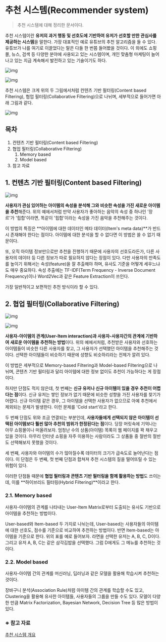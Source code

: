 # 추천 시스템(Recommender system)

> 추천 시스템에 대해 정리한 문서이다. 

추천 시스템이란 **유저의 과거 행동 및 선호도에 기반하여 유저가 선호할 만한 관심사를 제공하는 시스템**을 말한다. 가장 대표적인 예로 유튜브의 추천 알고리즘을 들 수 있다. 유튜브가 나를 여기로 이끌었다는 말은 다들 한 번쯤 들어봤을 것이다. 이 외에도 쇼핑몰, 뉴스, 검색 등 다양한 분야에 사용되고 있는 시스템이며, 개인 맞춤형 마케팅이 늘어나고 있는 지금 계속해서 발전하고 있는 기술이기도 하다. 

![img](https://miro.medium.com/max/1064/1*mz9tzP1LjPBhmiWXeHyQkQ.png)

![img](https://mblogthumb-phinf.pstatic.net/MjAyMDAzMTlfMTQ4/MDAxNTg0NTgxMzA4NTg2.7C_yokw7-3zpstuF_4rGEKos8qjWup4aRUzeGC-5u-4g.5AQ-RSGXSTro5jQwjothmZNSJ_Tvt-0_da9YVWn59lcg.PNG.with_msip/2.PNG?type=w800)

추천 시스템은 크게 위의 두 그림에서처럼 컨텐츠 기반 필터링(Content based Filtering), 협업 필터링(Collaborative Filtering)으로 나뉘며, 세부적으로 들어가면 아래 그림과 같다.

![img](https://media.vlpt.us/images/vvakki_/post/7d716962-e163-4f4e-b057-7376235130e0/image.png)

## 목차

1. 컨텐츠 기반 필터링(Content based Filtering)
2. 협업 필터링(Collaborative Filtering)
   1. Memory based
   2. Model based
3. 참고 자료



## 1. 컨텐츠 기반 필터링(Content based Filtering)

![img](https://t1.daumcdn.net/cfile/tistory/992787445E9D2A7B32)

**사용자가 관심 있어하는 아이템의 속성을 분석해 그와 비슷한 속성을 가진 새로운 아이템을 추천**해준다. 위의 예에서처럼 만약 사용자가 좋아하는 음악의 속성 중 하나인 '장르'가 '힙합'이라면, 똑같이 '힙합'이라는 속성을 가진 음악을 추천해주는 것이다. 

이 방법의 특징은 **아이템에 대한 데이터인 메타 데이터(Item's meta data)**가 반드시 존재해야 한다는 점이다. 아이템에 대한 분석을 할 수 없다면 이 방법은 쓸 수 없기 때문이다. 

또, 오직 아이템 정보만으로만 추천을 진행하기 때문에 사용자의 선호도라든가, 다른 사용자의 데이터 등 다른 정보가 따로 필요하지 않다는 장점이 있다. 다만 사용자의 만족도를 높이기 위해서는 속성(feature)을 잘 추출해야 하며, 유사도 기준을 어떻게 세우느냐도 매우 중요하다. 속성 추출에는 TF-IDF(Term Frequency - Inverse Document Frequency)이나 Word2Vec과 같은 Feature Extraction이 쓰인다.

가장 일반적이고 보편적인 추천 방식이라 할 수 있다.  



## 2. 협업 필터링(Collaborative Filtering)

![img](https://media.vlpt.us/images/vvakki_/post/6963c9ea-03ce-41c6-83bf-95f17e15c6fa/Collaborative%20Filtering.png)

![img](https://t3.daumcdn.net/thumb/R720x0.fpng/?fname=http://t1.daumcdn.net/brunch/service/user/16yJ/image/WrbNMmiPKnNFj0_dMxaeQ4-MOBs.png)

**사용자-아이템의 관계(User-Item interaction)과 사용자-사용자간의 관계에 기반하여 새로운 아이템을 추천하는 방법**이다. 위의 예에서처럼, 추천받은 사용자와 선호하는 아이템들이 비슷한 다른 사용자를 찾고, 그 사용자가 선택했던 아이템을 추천해주는 것이다. 선택한 아이템들이 비슷하기 때문에 성향도 비슷하리라는 전제가 깔려 있다.  

이 방법은 세부적으로 Memory-based Filtering과 Model-based Filtering으로 나뉘며, 콘텐츠 기반 필터링과 달리 아이템에 대한 정보 없이도 추천이 가능하다는 게 장점이다. 

하지만 단점도 적지 않은데, 첫 번째는 **신규 유저나 신규 아이템이 있을 경우 추천이 어렵다는 점**이다. 신규 유저는 쌓인 정보가 없기 때문에 비슷한 성향을 가진 사용자를 찾기가 어렵다. 신규 아이템 같은 경우, 그 아이템을 선택한 사용자가 없으므로 아예 추천에서 제외되는 문제가 발생한다. 이런 문제를 'Cold start'라고 한다.

두 번째 단점도 위와 조금 연결되는 부분인데, **사용자들에게 선택되지 않은 아이템이 선택된 아이템보다 훨씬 많아 추천의 범위가 한정된다는 점**이다. 당장 머릿속에 기억나는 아무 쇼핑몰이나 떠올려보자. 엄청난 수의 상품(아이템) 목록이 웹 페이지를 꽉 채우고 있을 것이다. 아무리 인터넷 쇼핑을 자주 이용하는 사람이라도 그 상품들 중 절반의 절반도 선택해보지 못했을 것이다. 

세 번째, 사용자와 아이템의 수가 많아질수록 데이터의 크기가 급속도로 늘어난다는 점이다. 이 단점은 두 번째, 첫 번째 단점과 합쳐져 추천 시스템의 질을 떨어뜨릴 수 있는 위험이 있다. 

이러한 단점들 때문에 **협업 필터링과 콘텐츠 기반 필터링을 함께 활용하는 방법**도 쓰이는데, 이를 **하이브리드 필터링(Hybrid Filtering)**이라고 한다.



### 2.1. Memory based

사용자-아이템의 관계를 나타내는 User-Item Matrix로부터 도출되는 유사도 기반으로 아이템을 추천하는 방법이다. 

User-based와 Item-based 두 가지로 나뉘는데, User-based는 사용자들의 아이템에 대한 선호도, 점수를 기준으로 비교하여 추천하는 방법이다. 반면 Item-based는 아이템을 기준으로 한다. 위의 표를 예로 들어보자. 라면을 선택한 유저는 A, B, C, D이다. 그리고 유저 A, B, C는 같은 삼각김밥을 선택했다. 그럼 D에게도 그 메뉴를 추천하는 것이다.   



### 2.2. Model based

사용자-아이템 간의 관계를 머신러닝, 딥러닝과 같은 모델을 활용해 학습시켜 추천하는 것이다.  

장바구니 분석(Association Rule)처럼 아이템 간의 관계를 학습할 수도 있고, Clustering을 활용해 유사한 아이템들, 사용자들의 그룹을 만들 수도 있다. 모델이 다양한 만큼 Matrix Factorization, Bayesian Network, Decision Tree 등 많은 방법이 있다.





### ※ 참고 자료

[추천 시스템 개요](https://velog.io/@vvakki_/%EC%B6%94%EC%B2%9C-%EC%8B%9C%EC%8A%A4%ED%85%9CRecommendation-System-%EA%B0%9C%EC%9A%94)